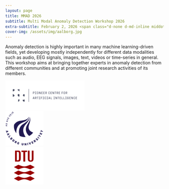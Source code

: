 ```yaml
---
layout: page
title: MMAD 2026
subtitle: Multi Modal Anomaly Detection Workshop 2026
extra-subtitle: February 2, 2026 <span class="d-none d-md-inline middot">&middot;</span> Aalborg, Denmark
cover-img: /assets/img/aalborg.jpg
---
```


Anomaly detection is highly important in many machine learning-driven fields, yet developing mostly independently for different data modalities such as audio, EEG signals, images, text, videos or time-series in general.
This workshop aims at bringing together experts in anomaly detection from different communities and at promoting joint research activities of its members.

<!-- Logos. Aalborg, DTU -->

<!-- Supported by P1 -->
<div class="row">
  <div class="column" style="width: 50%">
    <a href="https://www.aicentre.dk"><img src="/assets/img/p1.png" alt="Pioneer Centre for AI logo" ></a>
  </div>
  <div class="column" style="width: 24%">
    <a href="https://www.en.aau.dk/"><img src="/assets/img/aalborguniversity_logo.png" alt="Aalborg University logo"></a>
  </div>
  <div class="column" style="width: 24%">
    <a href="https://www.dtu.dk/"><img src="/assets/img/dtu_logo.png"></a>
  </div>
</div>

